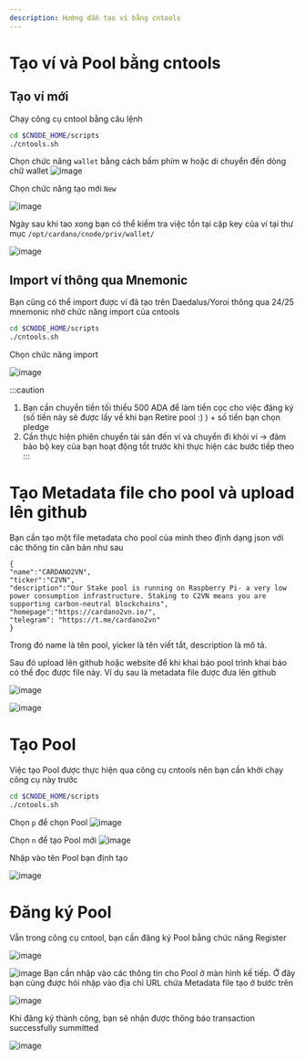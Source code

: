 ```yaml
---
description: Hướng dẫn tạo ví bằng cntools
---
```


# Tạo ví và Pool bằng cntools


 
## Tạo ví mới
Chạy công cụ cntool bằng câu lệnh

```bash title=">_ Terminal"
cd $CNODE_HOME/scripts
./cntools.sh
```
Chọn chức năng `wallet` bằng cách bấm phím w hoặc di chuyển đến dòng chữ wallet
![image](https://user-images.githubusercontent.com/34856010/192183418-7f1460f9-0af6-4f43-8f59-8182cfc4daf9.png)

Chọn chức năng tạo mới `New`

![image](https://user-images.githubusercontent.com/34856010/192183501-911b9cae-1fff-4b5b-9dca-c0944a8c316b.png)

Ngày sau khi tao xong bạn có thể kiểm tra việc tồn tại cặp key của ví tại thư mục `/opt/cardano/cnode/priv/wallet/ `

![image](https://user-images.githubusercontent.com/34856010/192183754-7ce24bbe-e597-4dce-881b-83a8e56647e4.png)



## Import ví thông qua Mnemonic
 
Bạn cũng có thể import được ví đã tạo trên Daedalus/Yoroi thông qua 24/25 mnemonic nhờ chức năng import của cntools
 
 ```bash title=">_ Terminal"
cd $CNODE_HOME/scripts
./cntools.sh
```
Chọn chức năng import

![image](https://user-images.githubusercontent.com/34856010/192184011-d1599ddd-64cf-41da-adb6-581c9b5b4fcd.png)

:::caution
1. Bạn cần chuyển tiền tối thiểu 500 ADA để làm tiền cọc cho việc đăng ký (số tiền này sẽ được lấy về khi bạn Retire pool :) ) + số tiền bạn chọn pledge
2. Cần thực hiện phiên chuyển tài sản đến ví và chuyển đi khỏi ví -> đảm bảo bộ key của bạn hoạt động tốt trước khi thực hiện các bước tiếp theo
::: 


# Tạo Metadata file cho pool và upload lên github

Bạn cần tạo một file metadata cho pool của mình theo định dạng json với các thông tin căn bản như sau
```
{
"name":"CARDANO2VN",
"ticker":"C2VN",
"description":"Our Stake pool is running on Raspberry Pi- a very low power consumption infrastructure. Staking to C2VN means you are supporting carbon-neutral blockchains",
"homepage":"https://cardano2vn.io/", 
"telegram": "https://t.me/cardano2vn"
}
```
Trong đó name là tên pool, yicker là tên viết tắt, description là mô tả.

Sau đó upload lên github hoặc website để khi khai báo pool trình khai báo có thể đọc được file này. Ví dụ sau là metadata file được đưa lên github

![image](https://user-images.githubusercontent.com/34856010/192184536-601f6fdf-5282-47e7-8a1f-a99d48dbbd54.png)

![image](https://user-images.githubusercontent.com/34856010/192184617-7b5c84dd-4917-4d1f-bb90-9a45c3211109.png)

# Tạo Pool
Việc tạo Pool được thực hiện qua công cụ cntools nên bạn cần khởi chạy công cụ này trước

 ```bash title=">_ Terminal"
cd $CNODE_HOME/scripts
./cntools.sh
```
Chọn `p` để chọn Pool
![image](https://user-images.githubusercontent.com/34856010/192184858-f6c4fccb-4def-4934-8100-2238c36916bf.png)

Chọn `n` để tạo Pool mới
![image](https://user-images.githubusercontent.com/34856010/192184886-2c57ec82-8d03-4fbe-b112-0accc1e782c8.png)

Nhập vào tên Pool bạn định tạo 

![image](https://user-images.githubusercontent.com/34856010/192185397-61c7aece-969d-4362-bbfd-e5de377322ac.png)

# Đăng ký  Pool
Vẫn trong công cụ cntool, bạn cần đăng ký Pool bằng chức năng Register

![image](https://user-images.githubusercontent.com/34856010/192185788-1170b0fc-ca33-4c90-bf89-a9a913794205.png)

![image](https://user-images.githubusercontent.com/34856010/192185844-5b08f02c-cd8c-4b93-94ca-71cd41a52f90.png)
Bạn cần nhập vào các thông tin cho Pool ở màn hình kế tiếp.
Ở đây bạn cũng được hỏi nhập vào địa chỉ URL chứa Metadata file tạo ở bước trên

![image](https://user-images.githubusercontent.com/34856010/192185969-e4df0a83-dd5f-451a-bf7f-8f37801fe97c.png)


Khi đăng ký thành công, bạn sẽ nhận được thông báo transaction successfully summitted

![image](https://user-images.githubusercontent.com/34856010/192186218-7d563ae0-8648-4251-a48e-f9af9bc07164.png)


 
